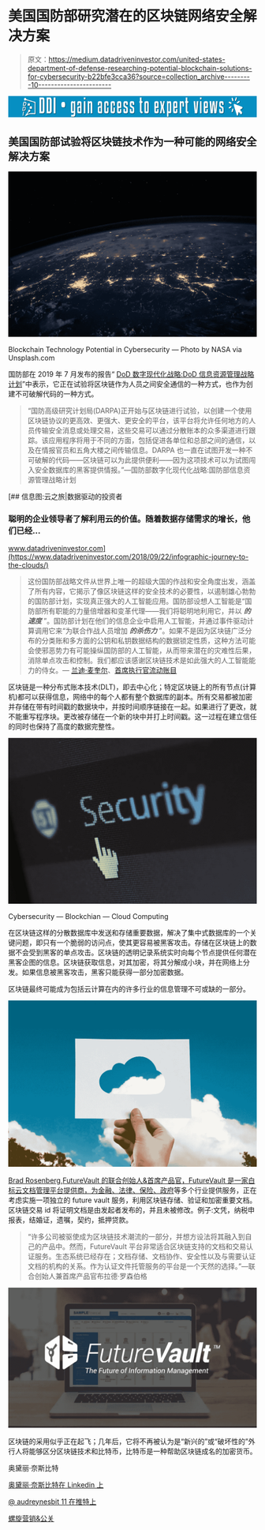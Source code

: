 # 美国国防部研究潜在的区块链网络安全解决方案

> 原文：<https://medium.datadriveninvestor.com/united-states-department-of-defense-researching-potential-blockchain-solutions-for-cybersecurity-b22bfe3cca36?source=collection_archive---------10----------------------->

[![](img/2858381194007c4eaad09beeffa138ec.png)](http://www.track.datadriveninvestor.com/1B9E)

## 美国国防部试验将区块链技术作为一种可能的网络安全解决方案

![](img/7998b3cb98d00b84730e9d8e9505b310.png)

Blockchain Technology Potential in Cybersecurity — Photo by NASA via Unsplash.com

国防部在 2019 年 7 月发布的报告“ [DoD 数字现代化战略:DoD 信息资源管理战略计划](https://media.defense.gov/2019/Jul/12/2002156622/-1/-1/1/DOD-DIGITAL-MODERNIZATION-STRATEGY-2019.PDF)”中表示，它正在试验将区块链作为人员之间安全通信的一种方式，也作为创建不可破解代码的一种方式。

> “国防高级研究计划局(DARPA)正开始与区块链进行试验，以创建一个使用区块链协议的更高效、更强大、更安全的平台，该平台将允许任何地方的人员传输安全消息或处理交易，这些交易可以通过分散账本的众多渠道进行跟踪。该应用程序将用于不同的方面，包括促进各单位和总部之间的通信，以及在情报官员和五角大楼之间传输信息。DARPA 也一直在试图开发一种不可破解的代码——区块链可以为此提供便利——因为这项技术可以为试图闯入安全数据库的黑客提供情报。”—国防部数字化现代化战略:国防部信息资源管理战略计划

[](https://www.datadriveninvestor.com/2018/09/22/infographic-journey-to-the-clouds/) [## 信息图:云之旅|数据驱动的投资者

### 聪明的企业领导者了解利用云的价值。随着数据存储需求的增长，他们已经…

www.datadriveninvestor.com](https://www.datadriveninvestor.com/2018/09/22/infographic-journey-to-the-clouds/) 

> 这份国防部战略文件从世界上唯一的超级大国的作战和安全角度出发，涵盖了所有内容，它揭示了像区块链这样的安全技术的必要性，以遏制雄心勃勃的国防部计划，实现真正强大的人工智能应用。国防部设想人工智能是“国防部所有职能的力量倍增器和变革代理——我们将聪明地利用它，并以 ***的速度*** ”。国防部计划在他们的信息企业中启用人工智能，并通过事件驱动计算调用它来“为联合作战人员增加 ***的杀伤力*** ”。如果不是因为区块链广泛分布的分类账和多方面的公钥和私钥数据结构的数据锁定性质，这种方法可能会使邪恶势力有可能操纵国防部的人工智能，从而带来潜在的灾难性后果，消除单点攻击和控制。我们都应该感谢区块链技术是如此强大的人工智能能力的侍女。— [兰迪·麦奎尔](https://www.linkedin.com/in/randy-mcguire-a61428/)、[首席执行官流动账目](https://www.linkedin.com/company/liquid-ledgers/?viewAsMember=true)

区块链是一种分布式账本技术(DLT)，即去中心化；特定区块链上的所有节点(计算机)都可以获得信息，网络中的每个人都有整个数据库的副本。所有交易都被加密并存储在带有时间戳的数据块中，并按时间顺序链接在一起。如果进行了更改，就不能重写程序块。更改被存储在一个新的块中并打上时间戳。这一过程在建立信任的同时也保持了高度的数据完整性。

![](img/41a906cab88975427b0c708938b78fa1.png)

Cybersecurity — Blockchian — Cloud Computing

在区块链这样的分散数据库中发送和存储重要数据，解决了集中式数据库的一个关键问题，即只有一个脆弱的访问点，使其更容易被黑客攻击。存储在区块链上的数据不会受到黑客的单点攻击。区块链的透明记录系统实时向每个节点提供任何潜在黑客企图的信息。区块链获取信息，对其加密，将其分解成小块，并在网络上分发。如果信息被黑客攻击，黑客只能获得一部分加密数据。

区块链最终可能成为包括云计算在内的许多行业的信息管理不可或缺的一部分。

![](img/fb6b9a373e7218d6dde2d2232fa311ac.png)

[Brad Rosenberg](https://www.linkedin.com/in/rosenbergbrad/),[FutureVault 的联合创始人&首席产品官，FutureVault 是一家白标云文档管理平台提供商，为金融、法律、保险、政府](https://www.futurevault.com/)等多个行业提供服务，正在考虑实施一项独立的 future vault 服务，利用区块链存储、验证和加密重要文档。区块链交易 id 将证明文档是由发起者发布的，并且未被修改。例子:文凭，纳税申报表，结婚证，遗嘱，契约，抵押贷款。

> “许多公司被驱使成为区块链技术潮流的一部分，并想方设法将其融入到自己的产品中。然而，FutureVault 平台非常适合区块链支持的文档和交易认证服务。生态系统已经存在；文档存储、文档协作、安全性以及与需要认证文档的机构的关系。作为认证文件托管服务的平台是一个天然的选择。”—联合创始人兼首席产品官布拉德·罗森伯格

![](img/165d0cbe1c480cc858cbb0a98b2ac437.png)

区块链的采用似乎正在起飞；几年后，它将不再被认为是“新兴的”或“破坏性的”外行人将能够区分区块链技术和比特币，比特币是一种帮助区块链成名的加密货币。

奥黛丽·奈斯比特

[奥黛丽·奈斯比特在 Linkedin 上](https://www.linkedin.com/in/audrey-nesbitt-0388a52a/)

[@ audreynesbit 11 在推特上](https://twitter.com/AudreyNesbitt11)

[螺旋营销&公关](http://www.spinspirational.com/)